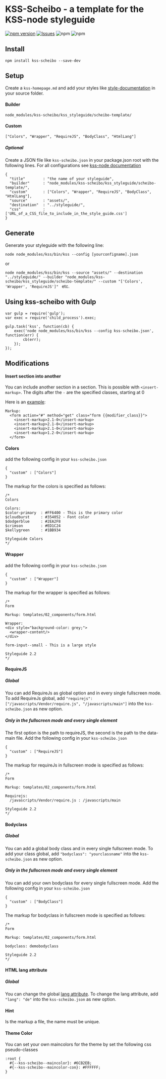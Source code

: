 # KSS-Scheibo - a template for the KSS-node styleguide

[![npm version](https://badge.fury.io/js/kss-scheibo.svg?style=flat)](https://npmjs.org/package/kss-scheibo)
 [![Issues](https://img.shields.io/github/issues/scheibome/kss-scheibo.svg)]( https://github.com/scheibome/kss-scheibo/issues) ![npm](https://img.shields.io/npm/dt/kss-scheibo.svg)
![npm](https://img.shields.io/npm/l/kss-scheibo.svg)


## Install

``npm install kss-scheibo --save-dev``

## Setup

Create a ``kss-homepage.md`` and add your styles like [style-documentation](https://github.com/kss-node/kss/blob/spec/SPEC.md#style-documentation) in your source folder.

#### Builder
``node_modules/kss-scheibo/kss_styleguide/scheibo-template/``

#### Custom
``["Colors", "Wrapper", "RequireJS", "BodyClass", "HtmlLang"]``

##### Optional
Create a JSON file like `kss-scheibo.json` in your package.json root with the following lines.
For all configurations see [kss-node documentation](https://github.com/kss-node/kss-node#using-the-command-line-tool)

```
{
  "title"        : "the name of your styleguide",
  "builder"      : "node_modules/kss-scheibo/kss_styleguide/scheibo-template/",
  "custom"       : ["Colors", "Wrapper", "RequireJS", "BodyClass", "HtmlLang"],
  "source"       : "assets/",
  "destination"  : "../styleguide/",
  "css"          : ['URL_of_a_CSS_file_to_include_in_the_style_guide.css']
}
```

## Generate

Generate your styleguide with the following line:

``node node_modules/kss/bin/kss --config [yourconfigname].json``

or

``node node_modules/kss/bin/kss --source "assets/" --destination "../styleguide/" --builder "node_modules/kss-scheibo/kss_styleguide/scheibo-template/" --custom "['Colors', 'Wrapper', 'RequireJS']" `` etc.

## Using kss-scheibo with Gulp

```
var gulp = require('gulp');
var exec = require('child_process').exec;

gulp.task('kss', function(cb) {
	exec('node node_modules/kss/bin/kss --config kss-scheibo.json', function(err) {
		cb(err);
	});
});
```

## Modifications

#### Insert section into another

You can include another section in a section.
This is possible with ``<insert-markup>``.
The digits after the ``-`` are the specified classes, starting at 0

Here is an [example](https://kss-scheibo.scheibitz.com/section-2.html#kssref-2-2):

```
Markup:
  <form action="#" method="get" class="form {{modifier_class}}">
    <insert-markup>2.1-0</insert-markup>
    <insert-markup>2.1-0</insert-markup>
    <insert-markup>2.1-0</insert-markup>
    <insert-markup>1.2-0</insert-markup>
  </form>
```

#### Colors

add the following config in your ``kss-scheibo.json``

```
{
  "custom" : ["Colors"]
}
```

The markup for the colors is specified as follows:

```
/*
Colors

Colors:
$color-primary  : #FF6400 - This is the primary color
$cloudburst     : #354052 - Font color
$dodgerblue     : #2EA2F8
$crimson        : #ED1C24
$kellygreen     : #1BB934

Styleguide Colors
*/
```

#### Wrapper

add the following config in your ``kss-scheibo.json``

```
{
  "custom" : ["Wrapper"]
}
```

The markup for the wrapper is specified as follows:

```
/*
Form

Markup: templates/02_components/form.html

Wrapper:
<div style="background-color: grey;">
  <wrapper-content/>
</div>

form-input--small - This is a large style

Styleguide 2.2
*/
```

#### RequireJS

##### Global

You can add RequireJs as global option and in every single fullscreen mode.
To add RequireJs global, add ``"requirejs": ["/javascripts/Vendor/require.js", "/javascripts/main"]`` into the ``kss-scheibo.json`` as new option.

##### Only in the fullscreen mode and every single element
The first option is the path to requireJS, the second is the path to the data-main file.
Add the following config in your ``kss-scheibo.json``

```
{
  "custom" : ["RequireJS"]
}
```

The markup for requireJs in fullscreen mode is specified as follows:

```
/*
Form

Markup: templates/02_components/form.html

Requirejs:
  /javascripts/Vendor/require.js : /javascripts/main

Styleguide 2.2
*/
```

#### Bodyclass

##### Global

You can add a global body class and in every single fullscreen mode.
To add your class global, add ``"bodyclass": "yourclassname"`` into the ``kss-scheibo.json`` as new option.

##### Only in the fullscreen mode and every single element

You can add your own bodyclass for every single fullscreen mode.
Add the following config in your ``kss-scheibo.json``

```
{
  "custom" : ["BodyClass"]
}
```

The markup for bodyclass in fullscreen mode is specified as follows:

```
/*
Form

Markup: templates/02_components/form.html

bodyclass: demobodyclass

Styleguide 2.2
*/
```

#### HTML lang attribute

##### Global

You can change the global [lang attribute](https://developer.mozilla.org/en-US/docs/Web/HTML/Global_attributes/lang).
To change the lang attribute, add ``"lang": "de"`` into the ``kss-scheibo.json`` as new option.

#### Hint

Is the markup a file, the name must be unique.

#### Theme Color

You can set your own maincolors for the theme by set the following css pseudo-classes

```
:root {
  #{--kss-scheibo--maincolor}: #6CB2EB;
  #{--kss-scheibo--maincolor-con}: #FFFFFF;
}
```
